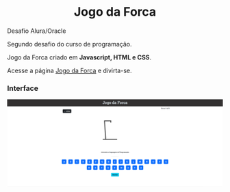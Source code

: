 # <div align="center"> Jogo da Forca </div>

<div aling="center">Desafio Alura/Oracle </div>

Segundo desafio do curso de programação.

Jogo da Forca criado em **Javascript, HTML e CSS**.

Acesse a página [Jogo da Forca](https://andregomessilva.github.io/challenge02/) e divirta-se. 

### Interface

<p align="center">
  <img align="center" alt="logo" src="doc/image/jogo_da_forca.png">
</p>
